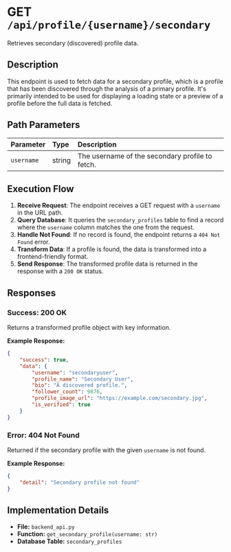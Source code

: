 # GET `/api/profile/{username}/secondary`

Retrieves secondary (discovered) profile data.

## Description

This endpoint is used to fetch data for a secondary profile, which is a profile that has been discovered through the analysis of a primary profile. It's primarily intended to be used for displaying a loading state or a preview of a profile before the full data is fetched.

## Path Parameters

| Parameter  | Type   | Description                                     |
| :--------- | :----- | :---------------------------------------------- |
| `username` | string | The username of the secondary profile to fetch. |

## Execution Flow

1.  **Receive Request**: The endpoint receives a GET request with a `username` in the URL path.
2.  **Query Database**: It queries the `secondary_profiles` table to find a record where the `username` column matches the one from the request.
3.  **Handle Not Found**: If no record is found, the endpoint returns a `404 Not Found` error.
4.  **Transform Data**: If a profile is found, the data is transformed into a frontend-friendly format.
5.  **Send Response**: The transformed profile data is returned in the response with a `200 OK` status.

## Responses

### Success: 200 OK

Returns a transformed profile object with key information.

**Example Response:**

```json
{
    "success": true,
    "data": {
        "username": "secondaryuser",
        "profile_name": "Secondary User",
        "bio": "A discovered profile.",
        "follower_count": 9876,
        "profile_image_url": "https://example.com/secondary.jpg",
        "is_verified": true
    }
}
```

### Error: 404 Not Found

Returned if the secondary profile with the given `username` is not found.

**Example Response:**

```json
{
    "detail": "Secondary profile not found"
}
```

## Implementation Details

-   **File:** `backend_api.py`
-   **Function:** `get_secondary_profile(username: str)`
-   **Database Table:** `secondary_profiles`
